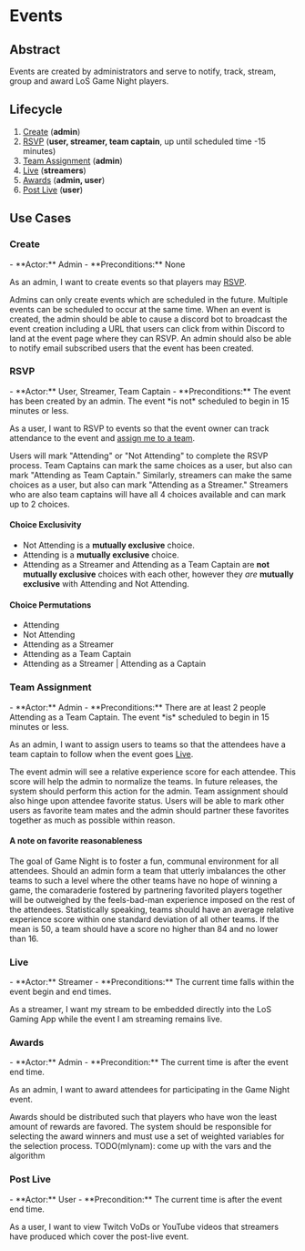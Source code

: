 # Events

## Abstract
Events are created by administrators and serve to notify, track, stream, group and award LoS Game Night players.

## Lifecycle
1. [Create](#Create) (**admin**) 
2. [RSVP](#RSVP) (**user, streamer, team captain**, up until scheduled time -15 minutes)
3. [Team Assignment](#Team-Assignment) (**admin**)
4. [Live](#Live) (**streamers**)
5. [Awards](#Awards) (**admin, user**)
6. [Post Live](#Post-Live) (**user**)

## Use Cases
<h3 id="Create">Create</h3>
- **Actor:** Admin
- **Preconditions:** None

As an admin, I want to create events so that players may [RSVP](#RSVP). 

Admins can only create events which are scheduled in the future. Multiple events can be scheduled to occur at the same time. When an event is created, the admin should be able to cause a discord bot to broadcast the event creation including a URL that users can click from within Discord to land at the event page where they can RSVP. An admin should also be able to notify email subscribed users that the event has been created.


<h3 id="RSVP">RSVP</h3>
- **Actor:** User, Streamer, Team Captain
- **Preconditions:** The event has been created by an admin. The event *is not* scheduled to begin in 15 minutes or less.

As a user, I want to RSVP to events so that the event owner can track attendance to the event and [assign me to a team](#Team-Assignment).

Users will mark "Attending" or "Not Attending" to complete the RSVP process. Team Captains can mark the same choices as a user, but also can mark "Attending as Team Captain."  Similarly, streamers can make the same choices as a user, but also can mark "Attending as a Streamer." Streamers who are also team captains will have all 4 choices available and can mark up to 2 choices.
#### Choice Exclusivity
- Not Attending is a **mutually exclusive** choice.
- Attending is a **mutually exclusive** choice.
- Attending as a Streamer and Attending as a Team Captain are **not mutually exclusive** choices with each other, however they *are* **mutually exclusive** with Attending and Not Attending.
#### Choice Permutations
- Attending
- Not Attending
- Attending as a Streamer
- Attending as a Team Captain
- Attending as a Streamer | Attending as a Captain


<h3 id="Team-Assignment">Team Assignment</h3>
- **Actor:** Admin
- **Preconditions:** There are at least 2 people Attending as a Team Captain. The event *is* scheduled to begin in 15 minutes or less.

As an admin, I want to assign users to teams so that the attendees have a team captain to follow when the event goes [Live](#Live).

The event admin will see a relative experience score for each attendee. This score will help the admin to normalize the teams. In future releases, the system should perform this action for the admin. Team assignment should also hinge upon attendee favorite status. Users will be able to mark other users as favorite team mates and the admin should partner these favorites together as much as possible within reason.
#### A note on favorite reasonableness
The goal of Game Night is to foster a fun, communal environment for all attendees. Should an admin form a team that utterly imbalances the other teams to such a level where the other teams have no hope of winning a game, the comaraderie fostered by partnering favorited players together will be outweighed by the feels-bad-man experience imposed on the rest of the attendees. Statistically speaking, teams should have an average relative experience score within one standard deviation of all other teams. If the mean is 50, a team should have a score no higher than 84 and no lower than 16.


<h3 id="Live">Live</h3>
- **Actor:** Streamer
- **Preconditions:** The current time falls within the event begin and end times.

As a streamer, I want my stream to be embedded directly into the LoS Gaming App while the event I am streaming remains live.


<h3 id="Awards">Awards</h3>
- **Actor:** Admin
- **Precondition:** The current time is after the event end time.

As an admin, I want to award attendees for participating in the Game Night event.

Awards should be distributed such that players who have won the least amount of rewards are favored. The system should be responsible for selecting the award winners and must use a set of weighted variables for the selection process. TODO(mlynam): come up with the vars and the algorithm


<h3 id="Post-Live">Post Live</h3>
- **Actor:** User
- **Precondition:** The current time is after the event end time.

As a user, I want to view Twitch VoDs or YouTube videos that streamers have produced which cover the post-live event.

